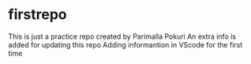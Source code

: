 # firstrepo
This is just a practice repo created by Parimalla Pokuri
An extra info is added for updating this repo
Adding informantion in VScode for the first time